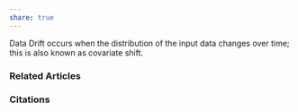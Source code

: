 ```yaml
---
share: true
---
```


Data Drift occurs when the distribution of the input data changes over time; this is also known as covariate shift.

### Related Articles

### Citations
